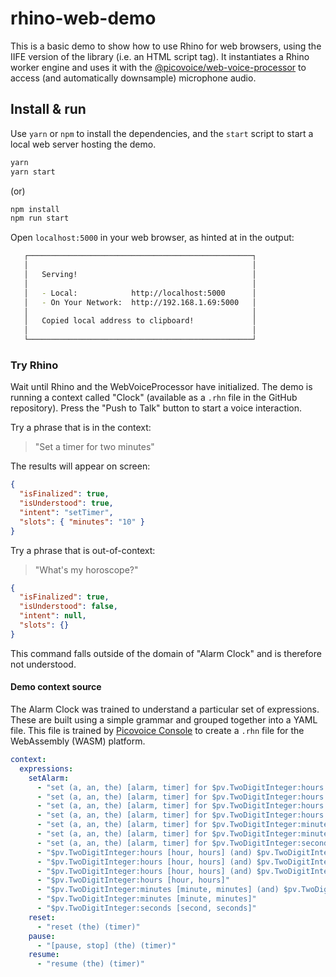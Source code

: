 # rhino-web-demo

This is a basic demo to show how to use Rhino for web browsers, using the IIFE version of the library (i.e. an HTML script tag). It instantiates a Rhino worker engine and uses it with the [@picovoice/web-voice-processor](https://www.npmjs.com/package/@picovoice/web-voice-processor) to access (and automatically downsample) microphone audio.

## Install & run

Use `yarn` or `npm` to install the dependencies, and the `start` script to start a local web server hosting the demo.

```bash
yarn
yarn start
```

(or)

```bash
npm install
npm run start
```

Open `localhost:5000` in your web browser, as hinted at in the output:

```bash
   ┌──────────────────────────────────────────────────┐
   │                                                  │
   │   Serving!                                       │
   │                                                  │
   │   - Local:            http://localhost:5000      │
   │   - On Your Network:  http://192.168.1.69:5000   │
   │                                                  │
   │   Copied local address to clipboard!             │
   │                                                  │
   └──────────────────────────────────────────────────┘
```



### Try Rhino

Wait until Rhino and the WebVoiceProcessor have initialized. The demo is running a context called "Clock" (available as a `.rhn` file in the GitHub repository). Press the "Push to Talk" button to start a voice interaction.

Try a phrase that is in the context:

> "Set a timer for two minutes"

The results will appear on screen:

```json
{
  "isFinalized": true,
  "isUnderstood": true,
  "intent": "setTimer",
  "slots": { "minutes": "10" }
}
```

Try a phrase that is out-of-context:

> "What's my horoscope?"

```json
{
  "isFinalized": true,
  "isUnderstood": false,
  "intent": null,
  "slots": {}
}
```

This command falls outside of the domain of "Alarm Clock" and is therefore not understood.

#### Demo context source

The Alarm Clock was trained to understand a particular set of expressions. These are built using a simple grammar and grouped together into a YAML file. This file is trained by [Picovoice Console](https://picovoice.ai/console/) to create a `.rhn` file for the WebAssembly (WASM) platform.

```yaml
context:
  expressions:
    setAlarm:
      - "set (a, an, the) [alarm, timer] for $pv.TwoDigitInteger:hours [hour, hours] (and) $pv.TwoDigitInteger:minutes [minute, minutes] (and) $pv.TwoDigitInteger:seconds [second, seconds]"
      - "set (a, an, the) [alarm, timer] for $pv.TwoDigitInteger:hours [hour, hours] (and) $pv.TwoDigitInteger:minutes [minute, minutes]"
      - "set (a, an, the) [alarm, timer] for $pv.TwoDigitInteger:hours [hour, hours] (and) $pv.TwoDigitInteger:seconds [second, seconds]"
      - "set (a, an, the) [alarm, timer] for $pv.TwoDigitInteger:hours [hour, hours]"
      - "set (a, an, the) [alarm, timer] for $pv.TwoDigitInteger:minutes [minute, minutes] (and) $pv.TwoDigitInteger:seconds [second, seconds]"
      - "set (a, an, the) [alarm, timer] for $pv.TwoDigitInteger:minutes [minute, minutes]"
      - "set (a, an, the) [alarm, timer] for $pv.TwoDigitInteger:seconds [second, seconds]"
      - "$pv.TwoDigitInteger:hours [hour, hours] (and) $pv.TwoDigitInteger:minutes [minute, minutes] (and) $pv.TwoDigitInteger:seconds [second, seconds]"
      - "$pv.TwoDigitInteger:hours [hour, hours] (and) $pv.TwoDigitInteger:minutes [minute, minutes]"
      - "$pv.TwoDigitInteger:hours [hour, hours] (and) $pv.TwoDigitInteger:seconds [second, seconds]"
      - "$pv.TwoDigitInteger:hours [hour, hours]"
      - "$pv.TwoDigitInteger:minutes [minute, minutes] (and) $pv.TwoDigitInteger:seconds [second, seconds]"
      - "$pv.TwoDigitInteger:minutes [minute, minutes]"
      - "$pv.TwoDigitInteger:seconds [second, seconds]"
    reset:
      - "reset (the) (timer)"
    pause:
      - "[pause, stop] (the) (timer)"
    resume:
      - "resume (the) (timer)"
```
